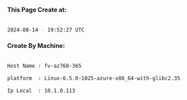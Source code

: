 
   
#### This Page Create at:

```bash

2024-08-14 - 19:52:27 UTC

```

#### Create By Machine:

```bash

Host Name : fv-az768-365

platform  : Linux-6.5.0-1025-azure-x86_64-with-glibc2.35

Ip Local  : 10.1.0.113

```

